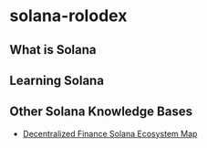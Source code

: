 # solana-rolodex

## What is Solana

## Learning Solana



## Other Solana Knowledge Bases

* [Decentralized Finance Solana Ecosystem Map](https://dezentralizedfinance.com/solana-ecosystem/)
